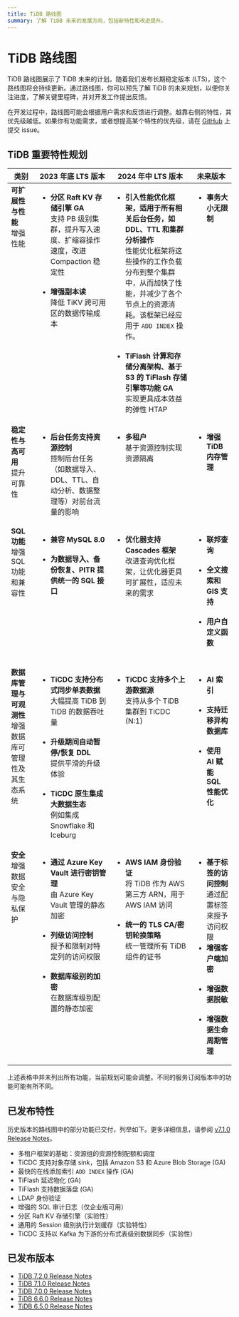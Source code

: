 ```yaml
---
title: TiDB 路线图
summary: 了解 TiDB 未来的发展方向，包括新特性和改进提升。
---
```


# TiDB 路线图

TiDB 路线图展示了 TiDB 未来的计划。随着我们发布长期稳定版本 (LTS)，这个路线图将会持续更新。通过路线图，你可以预先了解 TiDB 的未来规划，以便你关注进度，了解关键里程碑，并对开发工作提出反馈。

在开发过程中，路线图可能会根据用户需求和反馈进行调整。越靠右侧的特性，其优先级越低。如果你有功能需求，或者想提高某个特性的优先级，请在 [GitHub](https://github.com/pingcap/tidb/issues) 上提交 issue。

## TiDB 重要特性规划

<table>
  <thead>
    <tr>
      <th>类别</th>
      <th>2023 年底 LTS 版本</th>
      <th>2024 年中 LTS 版本</th>
      <th>未来版本</th>
    </tr>
  </thead>
  <tbody valign="top">
    <tr>
      <td>
        <b>可扩展性与性能</b><br />增强性能
      </td>
      <td>
        <ul>
          <li>
            <b>分区 Raft KV 存储引擎 GA</b><br />支持 PB 级别集群，提升写入速度、扩缩容操作速度，改进 Compaction 稳定性
          </li>
          <br />
          <li>
            <b>增强副本读</b><br />降低 TiKV 跨可用区的数据传输成本
          </li>
          <br />
        </ul>
      </td>
      <td>
        <ul>
          <li>
            <b>引入性能优化框架，适用于所有相关后台任务，如 DDL、TTL 和集群分析操作</b><br />
            性能优化框架将这些操作的工作负载分布到整个集群中，从而加快了性能，并减少了各个节点上的资源消耗。该框架已经应用于 <code>ADD INDEX</code> 操作。
          </li>
          <br />
          <li>
            <b>TiFlash 计算和存储分离架构、基于 S3 的 TiFlash 存储引擎等功能 GA</b><br />
            实现更具成本效益的弹性 HTAP
          </li>
        </ul>
      </td>
      <td>
        <ul>
          <li>
            <b>事务大小无限制</b>
          </li>
        </ul>
      </td>
    </tr>
    <tr>
      <td>
        <b>稳定性与高可用</b>
        <br />提升可靠性
      </td>
      <td>
        <ul>
          <li>
            <b>后台任务支持资源控制</b><br />
            控制后台任务（如数据导入、DDL、TTL、自动分析、数据整理等）对前台流量的影响
          </li>
        </ul>
      </td>
      <td>
        <ul>
          <li>
            <b>多租户</b>
            <br />基于资源控制实现资源隔离
          </li>
        </ul>
      </td>
      <td>
        <ul>
          <li>
            <b>增强 TiDB 内存管理</b>
          </li>
        </ul>
      </td>
    </tr>
    <tr>
      <td>
        <b>SQL 功能</b>
        <br />增强 SQL 功能和兼容性
      </td>
      <td>
        <ul>
          <li>
            <b>兼容 MySQL 8.0</b>
          </li>
          <br />
          <li>
            <b>为数据导入、备份恢复、PITR 提供统一的 SQL 接口</b>
          </li>
        </ul>
      </td>
      <td>
        <ul>
          <li>
            <b>优化器支持 Cascades 框架</b>
            <br />改进查询优化框架，让优化器更具可扩展性，适应未来的需求
          </li>
          <br />
        </ul>
      </td>
      <td>
        <ul>
          <li>
            <b>联邦查询</b>
          </li>
          <br />
          <li>
            <b>全文搜索和 GIS 支持</b>
          </li>
          <br />
          <li>
            <b>用户自定义函数</b>
          </li>
          <br />
        </ul>
      </td>
    </tr>
    <tr>
      <td>
        <b>数据库管理与可观测性</b>
        <br />增强数据库可管理性及其生态系统
      </td>
      <td>
        <ul>
          <li>
            <b>TiCDC 支持分布式同步单表数据</b>
            <br />大幅提高 TiDB 到 TiDB 的数据吞吐量
          </li>
          <br />
          <li>
            <b>升级期间自动暂停/恢复 DDL</b>
            <br />提供平滑的升级体验
          </li>
          <br />
          <li>
            <b>TiCDC 原生集成大数据生态</b>
            <br />例如集成 Snowflake 和 Iceburg
          </li>
        </ul>
      </td>
      <td>
        <ul>
          <li>
            <b>TiCDC 支持多个上游数据源</b>
            <br />支持从多个 TiDB 集群到 TiCDC (N:1)
          </li>
        </ul>
      </td>
      <td>
        <ul>
          <li>
            <b>AI 索引</b>
          </li>
          <br />
          <li>
            <b>支持迁移异构数据库</b>
          </li>
          <br />
          <li>
            <b>使用 AI 赋能 SQL 性能优化</b>
          </li>
        </ul>
      </td>
    </tr>
    <tr>
      <td>
        <b>安全</b>
        <br />增强数据安全与隐私保护
      </td>
      <td>
        <ul>
          <li>
            <b>通过 Azure Key Vault 进行密钥管理</b>
            <br />由 Azure Key Vault 管理的静态加密
          </li>
          <br />
          <li>
            <b>列级访问控制</b>
            <br />授予和限制对特定列的访问权限
          </li>
          <br />
          <li>
            <b>数据库级别的加密</b>
            <br />在数据库级别配置的静态加密
          </li>
        </ul>
      </td>
      <td>
        <ul>
          <li>
            <b>AWS IAM 身份验证</b>
            <br />将 TiDB 作为 AWS 第三方 ARN，用于 AWS IAM 访问
          </li>
          <br />
          <li>
            <b>统一的 TLS CA/密钥轮换策略</b>
            <br />统一管理所有 TiDB 组件的证书
          </li>
        </ul>
      </td>
      <td>
        <ul>
          <li>
            <b>基于标签的访问控制</b>
            <br />通过配置标签来授予访问权限
          </li>
          <li>
            <b>增强客户端加密</b>
          </li>
          <br />
          <li>
            <b>增强数据脱敏</b>
          </li>
          <br />
          <li>
            <b>增强数据生命周期管理</b>
          </li>
        </ul>
      </td>
    </tr>
  </tbody>
</table>

上述表格中并未列出所有功能，当前规划可能会调整。不同的服务订阅版本中的功能可能有所不同。

## 已发布特性

历史版本的路线图中的部分功能已交付，列举如下。更多详细信息，请参阅 [v7.1.0 Release Notes](/releases/release-7.1.0.md)。

- 多租户框架的基础：资源组的资源控制配额和调度
- TiCDC 支持对象存储 sink，包括 Amazon S3 和 Azure Blob Storage (GA)
- 最快的在线添加索引 `ADD INDEX` 操作 (GA)
- TiFlash 延迟物化 (GA)
- TiFlash 支持数据落盘 (GA)
- LDAP 身份验证
- 增强的 SQL 审计日志（仅企业版可用）
- 分区 Raft KV 存储引擎（实验性）
- 通用的 Session 级别执行计划缓存（实验特性）
- TiCDC 支持以 Kafka 为下游的分布式表级别数据同步（实验性）

## 已发布版本

- [TiDB 7.2.0 Release Notes](/releases/release-7.2.0.md)
- [TiDB 7.1.0 Release Notes](/releases/release-7.1.0.md)
- [TiDB 7.0.0 Release Notes](/releases/release-7.0.0.md)
- [TiDB 6.6.0 Release Notes](/releases/release-6.6.0.md)
- [TiDB 6.5.0 Release Notes](/releases/release-6.5.0.md)
